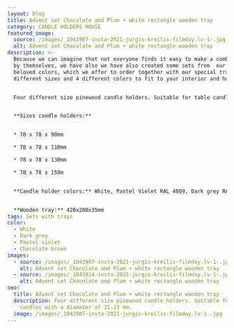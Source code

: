 ```yaml
---
layout: blog
title: Advent set Chocolate and Plum + white rectangle wooden tray
category: CANDLE HOLDERS HOUSE
featured_image:
  source: /images/_1043907-insta-2021-jurgis-kreilis-filmday.lv-1-.jpg
  alt: Advent set Chocolate and Plum + white rectangle wooden tray
description: >-
  Because we can imagine that not everyone finds it easy to make a combination
  by themselves, we have also we have also created some sets from  our clients
  beloved colors, which we offer to order together with our special trays in 2
  different sizes and 4 different colors to fit to your interior and home mood.


  Four different size pinewood candle holders. Suitable for table candles with a diameter of 21-23 mm. Ideal for decorating your home, could be used as Advent wreath.


  **Sizes candle holders:**


  * 78 x 78 x 90mm

  * 78 x 78 x 110mm

  * 78 x 78 x 130mm

  * 78 x 78 x 150m


  **Candle holder colors:** White, Pastel Violet RAL 4009, Dark grey RAL 7046, Chocolate brown NCS 7005-Y80R


  **Wooden tray:** 420x200x35mm
tags: Sets with trays
color:
  - White
  - Dark grey
  - Pastel violet
  - Chocolate brown
images:
  - source: /images/_1043907-insta-2021-jurgis-kreilis-filmday.lv-1-.jpg
    alt: Advent set Chocolate and Plum + white rectangle wooden tray
  - source: /images/_1043914-insta-2021-jurgis-kreilis-filmday.lv-1-.jpg
    alt: Advent set Chocolate and Plum + white rectangle wooden tray
seo:
  title: Advent set Chocolate and Plum + white rectangle wooden tray
  description: Four different size pinewood candle holders. Suitable for table
    candles with a diameter of 21-23 mm.
  image: /images/_1043907-insta-2021-jurgis-kreilis-filmday.lv-1-.jpg
---
```

